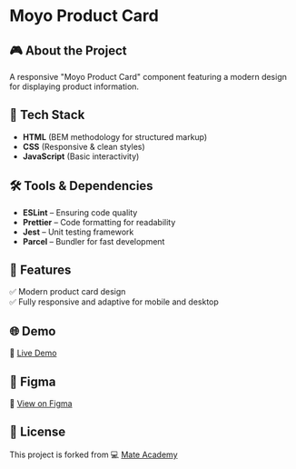 # Moyo Product Card

## 🎮 About the Project
A responsive "Moyo Product Card" component featuring a modern design for displaying product information.

## 🚀 Tech Stack
- **HTML** (BEM methodology for structured markup)
- **CSS** (Responsive & clean styles)
- **JavaScript** (Basic interactivity)

## 🛠️ Tools & Dependencies
- **ESLint** – Ensuring code quality
- **Prettier** – Code formatting for readability
- **Jest** – Unit testing framework
- **Parcel** – Bundler for fast development

## 📌 Features
✅ Modern product card design  
✅ Fully responsive and adaptive for mobile and desktop  

## 🌐 Demo
🔗 [Live Demo](https://AndriiZakharenko.github.io/moyo-product-card/)

## 🎨 Figma
🔗 [View on Figma](https://www.figma.com/file/ojkArVazq7vsX0nbpn9CxZ/Moyo-%2F-Catalog-(ENG)?node-id=11325%3A2287&mode=dev)

## 📜 License
This project is forked from 💻 [Mate Academy](https://github.com/mate-academy/layout_product-cards)
